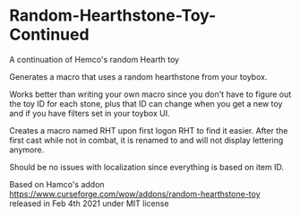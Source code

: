 # Random-Hearthstone-Toy-Continued
A continuation of  Hemco's random Hearth toy

Generates a macro that uses a random hearthstone from your toybox.

Works better than writing your own macro since you don't have to figure out the toy ID for each stone, plus that ID can change when you get a new toy and if you have filters set in your toybox UI.

Creates a macro named RHT upon first logon RHT to find it easier.  After the first cast while not in combat, it is renamed to <space> and will not display lettering anymore.
  
Should be no issues with localization since everything is based on item ID.


Based on Hamco's addon https://www.curseforge.com/wow/addons/random-hearthstone-toy released in Feb 4th 2021 under MIT license 
